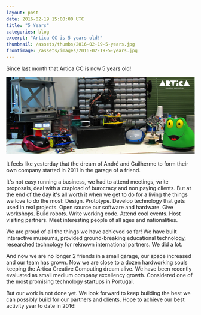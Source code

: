 ```yaml
---
layout: post
date: 2016-02-19 15:00:00 UTC
title: "5 Years"
categories: blog
excerpt: "Artica CC is 5 years old!"
thumbnail: /assets/thumbs/2016-02-19-5-years.jpg
frontimage: /assets/images/2016-02-19-5-years.jpg
---
```


Since last month that Artica CC is now 5 years old!

![](/assets/images/2016-02-19-5-years.jpg)

It feels like yesterday that the dream of André and Guilherme to form their own company started in 2011 in the garage of a friend.

It's not easy running a business, we had to attend meetings, write proposals, deal with a crapload of burocracy and non paying clients. But at the end of the day it's all worth it when we get to do for a living the things we love to do the most: Design. Prototype. Develop technology that gets used in real projects. Open source our software and hardware. Give workshops. Build robots. Write working code. Attend cool events. Host visiting partners. Meet interesting people of all ages and nationalities.

We are proud of all the things we have achieved so far! We have built interactive museums, provided ground-breaking educational technology, researched technology for reknown international partners. We did a lot.

And now we are no longer 2 friends in a small garage, our space increased and our team has grown. Now we are close to a dozen hardworking souls keeping the Artica Creative Computing dream alive. We have been recently evaluated as small medium company excellency growth. Considered one of the most promising technology startups in Portugal.

But our work is not done yet. We look forward to keep building the best we can possibly build for our partners and clients. Hope to achieve our best activity year to date in 2016!
